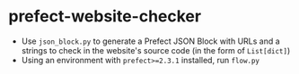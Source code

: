 # prefect-website-checker
- Use `json_block.py` to generate a Prefect JSON Block with URLs and a strings to check in the website's source code (in the form of `List[dict]`)
- Using an environment with `prefect>=2.3.1` installed, run `flow.py`
